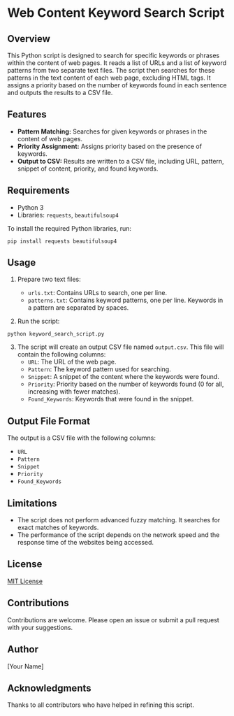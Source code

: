 # Web Content Keyword Search Script

## Overview
This Python script is designed to search for specific keywords or phrases within the content of web pages. It reads a list of URLs and a list of keyword patterns from two separate text files. The script then searches for these patterns in the text content of each web page, excluding HTML tags. It assigns a priority based on the number of keywords found in each sentence and outputs the results to a CSV file.

## Features
- **Pattern Matching:** Searches for given keywords or phrases in the content of web pages.
- **Priority Assignment:** Assigns priority based on the presence of keywords.
- **Output to CSV:** Results are written to a CSV file, including URL, pattern, snippet of content, priority, and found keywords.

## Requirements
- Python 3
- Libraries: `requests`, `beautifulsoup4`

To install the required Python libraries, run:

```
pip install requests beautifulsoup4
```

## Usage
1. Prepare two text files:
   - `urls.txt`: Contains URLs to search, one per line.
   - `patterns.txt`: Contains keyword patterns, one per line. Keywords in a pattern are separated by spaces.

2. Run the script:

```
python keyword_search_script.py
```

3. The script will create an output CSV file named `output.csv`. This file will contain the following columns:
   - `URL`: The URL of the web page.
   - `Pattern`: The keyword pattern used for searching.
   - `Snippet`: A snippet of the content where the keywords were found.
   - `Priority`: Priority based on the number of keywords found (0 for all, increasing with fewer matches).
   - `Found_Keywords`: Keywords that were found in the snippet.

## Output File Format
The output is a CSV file with the following columns:
- `URL`
- `Pattern`
- `Snippet`
- `Priority`
- `Found_Keywords`

## Limitations
- The script does not perform advanced fuzzy matching. It searches for exact matches of keywords.
- The performance of the script depends on the network speed and the response time of the websites being accessed.

## License
[MIT License](LICENSE)

## Contributions
Contributions are welcome. Please open an issue or submit a pull request with your suggestions.

## Author
[Your Name]

## Acknowledgments
Thanks to all contributors who have helped in refining this script.
